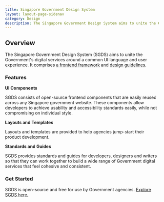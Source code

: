 ```yaml
---
title: Singapore Government Design System
layout: layout-page-sidenav
category: Design
description: The Singapore Government Design System aims to unite the Government’s digital services around a common UI language and user experience.
---
```


## Overview

The Singapore Government Design System (SGDS) aims to unite the Government's digital services around a common UI language and user experience. It comprises [a frontend framework](https://www.designsystem.gov.sg/docs/) and [design guidelines](https://www.designsystem.gov.sg/guides/).

### Features

**UI Components**

SGDS consists of open-source frontend components that are easily reused across any Singapore government website. These components allow developers to achieve usability and accessibility standards easily, while not compromising on individual style.

**Layouts and Templates**

Layouts and templates are provided to help agencies jump-start their product development.

**Standards and Guides**

SGDS provides standards and guides for developers, designers and writers so that they can work together to build a wide range of Government digital services that feel cohesive and consistent.

### Get Started

SGDS is open-source and free for use by Government agencies. [Explore SGDS here.](https://www.designsystem.gov.sg/)
